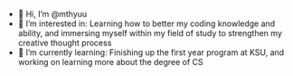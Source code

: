 - 👋 Hi, I’m @mthyuu
- 👀 I’m interested in: Learning how to better my coding knowledge and ability, and immersing myself within my field of study to strengthen my creative thought process
- 🌱 I’m currently learning: Finishing up the first year program at KSU, and working on learning more about the degree of CS

<!---
mthyuu/mthyuu is a ✨ special ✨ repository because its `README.md` (this file) appears on your GitHub profile.
You can click the Preview link to take a look at your changes.
--->
